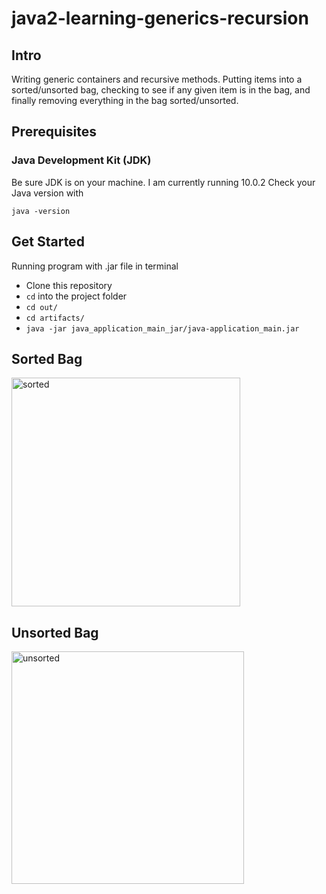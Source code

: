 # java2-learning-generics-recursion

## Intro
Writing generic containers and recursive methods. 
Putting items into a sorted/unsorted bag, 
checking to see if any given item is in the bag, 
and finally removing everything in the bag sorted/unsorted.

## Prerequisites

### Java Development Kit (JDK)
Be sure JDK is on your machine. I am currently running 10.0.2
Check your Java version with
```
java -version
```

## Get Started
Running program with .jar file in terminal

* Clone this repository
* `cd` into the project folder
* `cd out/`
* `cd artifacts/`
* `java -jar java_application_main_jar/java-application_main.jar`

## Sorted Bag
<img width="366" alt="sorted" src="https://user-images.githubusercontent.com/23105078/57306189-00b21c00-70a8-11e9-84b2-550f103c5181.png">

## Unsorted Bag
<img width="372" alt="unsorted" src="https://user-images.githubusercontent.com/23105078/57306201-04de3980-70a8-11e9-84d1-d0e0b9ca519f.png">
